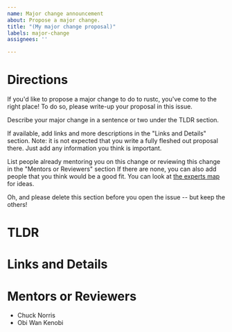```yaml
---
name: Major change announcement
about: Propose a major change.
title: "(My major change proposal)"
labels: major-change
assignees: ''

---
```


# Directions

If you'd like to propose a major change to do to rustc, you've come to
the right place! To do so, please write-up your proposal in this issue.

Describe your major change in a sentence or two under the TLDR section.

If available, add links and more descriptions in the "Links and Details" section.
Note: it is not expected that you write a fully fleshed out proposal there.
Just add any information you think is important.

List people already mentoring you on this change or reviewing this change in the "Mentors or Reviewers" section
If there are none, you can also add people that you think would be a good fit.
You can look at [the experts map](https://github.com/rust-lang/compiler-team/blob/master/content/experts/map.toml) for ideas.

Oh, and please delete this section before you open the issue -- but
keep the others!

# TLDR

# Links and Details

# Mentors or Reviewers

* Chuck Norris
* Obi Wan Kenobi
